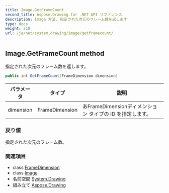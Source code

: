 ```yaml
---
title: Image.GetFrameCount
second_title: Aspose.Drawing for .NET API リファレンス
description: Image 方法. 指定された次元のフレーム数を返します
type: docs
weight: 210
url: /ja/net/system.drawing/image/getframecount/
---
```

## Image.GetFrameCount method

指定された次元のフレーム数を返します。

```csharp
public int GetFrameCount(FrameDimension dimension)
```

| パラメータ | タイプ | 説明 |
| --- | --- | --- |
| dimension | FrameDimension | あFrameDimensionディメンション タイプの ID を指定します。 |

### 戻り値

指定された次元のフレーム数。

### 関連項目

* class [FrameDimension](../../../system.drawing.imaging/framedimension/)
* class [Image](../)
* 名前空間 [System.Drawing](../../image/)
* 組み立て [Aspose.Drawing](../../../)


